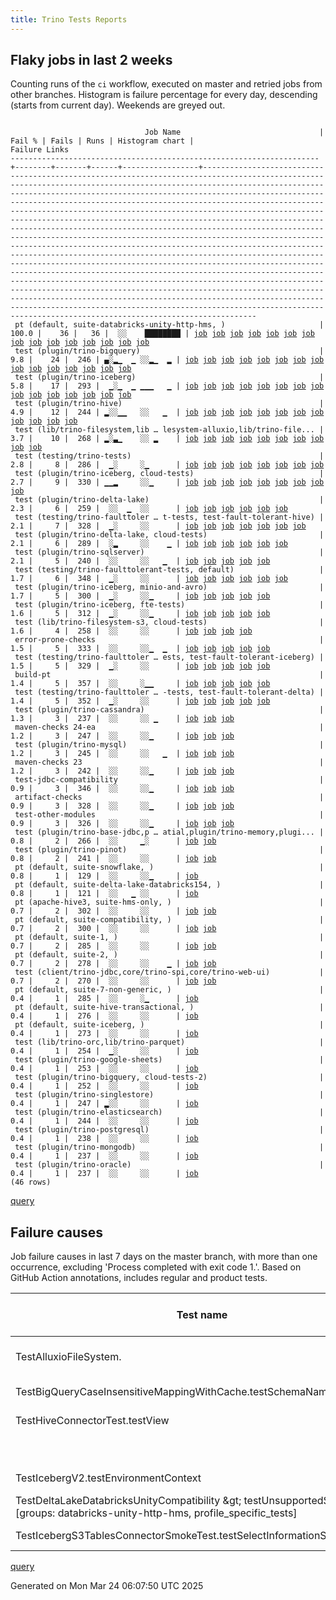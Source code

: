 ```yaml
---
title: Trino Tests Reports
---
```


## Flaky jobs in last 2 weeks

Counting runs of the `ci` workflow, executed on master and retried jobs from other branches.
Histogram is failure percentage for every day, descending (starts from current day).
Weekends are greyed out.
<pre><code>
                              Job Name                               | Fail % | Fails | Runs | Histogram chart |                                                                                                                                                                                                                                                                                                                                                                                                                                                                                                                                                                                                                  Failure Links                                                                                                                                                                                                                                                                                                                                                                                                                                                                                                                                                                                                                   
---------------------------------------------------------------------+--------+-------+------+-----------------+--------------------------------------------------------------------------------------------------------------------------------------------------------------------------------------------------------------------------------------------------------------------------------------------------------------------------------------------------------------------------------------------------------------------------------------------------------------------------------------------------------------------------------------------------------------------------------------------------------------------------------------------------------------------------------------------------------------------------------------------------------------------------------------------------------------------------------------------------------------------------------------------------------------------------------------------------------------------------------------------------------------------------------------------------------------------------------------------------------------------------------------------------------------------------------------------------------------------------------------------------
 pt (default, suite-databricks-unity-http-hms, )                     |  100.0 |    36 |   36 |  ░░    ████████ | <a href="https://github.com/trinodb/trino/actions/runs/13890329959/job/38861434884">job</a> <a href="https://github.com/trinodb/trino/actions/runs/13891979097/job/38865711678">job</a> <a href="https://github.com/trinodb/trino/actions/runs/13877807378/job/38832462557">job</a> <a href="https://github.com/trinodb/trino/actions/runs/13888115912/job/38855723878">job</a> <a href="https://github.com/trinodb/trino/actions/runs/13888117462/job/38855749639">job</a> <a href="https://github.com/trinodb/trino/actions/runs/13888127054/job/38855779203">job</a> <a href="https://github.com/trinodb/trino/actions/runs/13867527713/job/38809744676">job</a> <a href="https://github.com/trinodb/trino/actions/runs/13846971135/job/38747636753">job</a> <a href="https://github.com/trinodb/trino/actions/runs/13848330583/job/38751351118">job</a> <a href="https://github.com/trinodb/trino/actions/runs/13848487149/job/38751736793">job</a> <a href="https://github.com/trinodb/trino/actions/runs/13848487149/job/38752805456">job</a> <a href="https://github.com/trinodb/trino/actions/runs/13849197722/job/38753698374">job</a> <a href="https://github.com/trinodb/trino/actions/runs/13833848216/job/38704633404">job</a> <a href="https://github.com/trinodb/trino/actions/runs/13834053599/job/38705363412">job</a> <a href="https://github.com/trinodb/trino/actions/runs/13844275553/job/38739477209">job</a>  
 test (plugin/trino-bigquery)                                        |    9.8 |    24 |  246 | ▄░▂▁  ▁ ░░▂▁  ▂ | <a href="https://github.com/trinodb/trino/actions/runs/14025071291/job/39262339502">job</a> <a href="https://github.com/trinodb/trino/actions/runs/14025854870/job/39264315005">job</a> <a href="https://github.com/trinodb/trino/actions/runs/14004347929/job/39216113170">job</a> <a href="https://github.com/trinodb/trino/actions/runs/13982998674/job/39151720816">job</a> <a href="https://github.com/trinodb/trino/actions/runs/13988629530/job/39167393723">job</a> <a href="https://github.com/trinodb/trino/actions/runs/13952073426/job/39054031768">job</a> <a href="https://github.com/trinodb/trino/actions/runs/13912856370/job/38930505760">job</a> <a href="https://github.com/trinodb/trino/actions/runs/13912856370/job/38930505760">job</a> <a href="https://github.com/trinodb/trino/actions/runs/13931146864/job/38988402691">job</a> <a href="https://github.com/trinodb/trino/actions/runs/13931146864/job/38988402691">job</a> <a href="https://github.com/trinodb/trino/actions/runs/13848330583/job/38751089144">job</a> <a href="https://github.com/trinodb/trino/actions/runs/13849228707/job/38753550815">job</a> <a href="https://github.com/trinodb/trino/actions/runs/13853951626/job/38766585703">job</a> <a href="https://github.com/trinodb/trino/actions/runs/13855379126/job/38771041031">job</a> <a href="https://github.com/trinodb/trino/actions/runs/13856061822/job/38773084173">job</a>  
 test (plugin/trino-iceberg)                                         |    5.8 |    17 |  293 |  ▁░▁  ▁ ▁▁▁   ▁ | <a href="https://github.com/trinodb/trino/actions/runs/14023943525/job/39259550563">job</a> <a href="https://github.com/trinodb/trino/actions/runs/13981001131/job/39148266220">job</a> <a href="https://github.com/trinodb/trino/actions/runs/13989433232/job/39169943520">job</a> <a href="https://github.com/trinodb/trino/actions/runs/13981001131/job/39146084572">job</a> <a href="https://github.com/trinodb/trino/actions/runs/13917275956/job/38942557460">job</a> <a href="https://github.com/trinodb/trino/actions/runs/13934911302/job/39000657678">job</a> <a href="https://github.com/trinodb/trino/actions/runs/13888127054/job/38855619674">job</a> <a href="https://github.com/trinodb/trino/actions/runs/13877807378/job/38832303787">job</a> <a href="https://github.com/trinodb/trino/actions/runs/13847019619/job/38747505842">job</a> <a href="https://github.com/trinodb/trino/actions/runs/13847028172/job/38747522209">job</a> <a href="https://github.com/trinodb/trino/actions/runs/13856825394/job/38775480165">job</a> <a href="https://github.com/trinodb/trino/actions/runs/13856825394/job/38775480165">job</a> <a href="https://github.com/trinodb/trino/actions/runs/13857855526/job/38778744308">job</a> <a href="https://github.com/trinodb/trino/actions/runs/13808367065/job/38624082292">job</a> <a href="https://github.com/trinodb/trino/actions/runs/13773634677/job/38517884219">job</a>  
 test (plugin/trino-hive)                                            |    4.9 |    12 |  244 | ▂░░▁▁   ░░   ▁  | <a href="https://github.com/trinodb/trino/actions/runs/14025071291/job/39262343854">job</a> <a href="https://github.com/trinodb/trino/actions/runs/13988629530/job/39167400580">job</a> <a href="https://github.com/trinodb/trino/actions/runs/13998982650/job/39200961396">job</a> <a href="https://github.com/trinodb/trino/actions/runs/13960170676/job/39080079503">job</a> <a href="https://github.com/trinodb/trino/actions/runs/13960170676/job/39080079503">job</a> <a href="https://github.com/trinodb/trino/actions/runs/13980273607/job/39143874450">job</a> <a href="https://github.com/trinodb/trino/actions/runs/13957141057/job/39070974505">job</a> <a href="https://github.com/trinodb/trino/actions/runs/13824144859/job/38675929752">job</a> <a href="https://github.com/trinodb/trino/actions/runs/13779868944/job/38536094728">job</a> <a href="https://github.com/trinodb/trino/actions/runs/13779868944/job/38536094728">job</a> <a href="https://github.com/trinodb/trino/actions/runs/13796579530/job/38589634917">job</a> <a href="https://github.com/trinodb/trino/actions/runs/13796579530/job/38589634917">job</a>                                                                                                                                                                                                                                                  
 test (lib/trino-filesystem,lib … lesystem-alluxio,lib/trino-file... |    3.7 |    10 |  268 | ▂░▃▁    ░░ ▂    | <a href="https://github.com/trinodb/trino/actions/runs/14025854870/job/39264313182">job</a> <a href="https://github.com/trinodb/trino/actions/runs/14010156369/job/39228948694">job</a> <a href="https://github.com/trinodb/trino/actions/runs/14010177705/job/39229002373">job</a> <a href="https://github.com/trinodb/trino/actions/runs/13998982650/job/39200951187">job</a> <a href="https://github.com/trinodb/trino/actions/runs/13999894132/job/39203817883">job</a> <a href="https://github.com/trinodb/trino/actions/runs/13824144859/job/38675919417">job</a> <a href="https://github.com/trinodb/trino/actions/runs/13826755478/job/38683086017">job</a> <a href="https://github.com/trinodb/trino/actions/runs/13826755478/job/38683086017">job</a> <a href="https://github.com/trinodb/trino/actions/runs/13834053599/job/38704852613">job</a> <a href="https://github.com/trinodb/trino/actions/runs/13761916976/job/38479840607">job</a>                                                                                                                                                                                                                                                                                                                                                                                                                  
 test (testing/trino-tests)                                          |    2.8 |     8 |  286 |  ▁░     ░▁      | <a href="https://github.com/trinodb/trino/actions/runs/14023943525/job/39259551472">job</a> <a href="https://github.com/trinodb/trino/actions/runs/13981001131/job/39148270212">job</a> <a href="https://github.com/trinodb/trino/actions/runs/13981001131/job/39146086669">job</a> <a href="https://github.com/trinodb/trino/actions/runs/13869161272/job/38813555451">job</a> <a href="https://github.com/trinodb/trino/actions/runs/13847019619/job/38747515142">job</a> <a href="https://github.com/trinodb/trino/actions/runs/13847028172/job/38747528382">job</a> <a href="https://github.com/trinodb/trino/actions/runs/13805765799/job/38616216364">job</a> <a href="https://github.com/trinodb/trino/actions/runs/13768037858/job/38499537434">job</a>                                                                                                                                                                                                                                                                                                                                                                                                                                                                                                                                                                                  
 test (plugin/trino-iceberg, cloud-tests)                            |    2.7 |     9 |  330 | ▁▁▂     ░░▁     | <a href="https://github.com/trinodb/trino/actions/runs/14025854870/job/39264320902">job</a> <a href="https://github.com/trinodb/trino/actions/runs/14023943525/job/39259550712">job</a> <a href="https://github.com/trinodb/trino/actions/runs/14010156369/job/39228952606">job</a> <a href="https://github.com/trinodb/trino/actions/runs/13981001131/job/39148266523">job</a> <a href="https://github.com/trinodb/trino/actions/runs/13981001131/job/39146084967">job</a> <a href="https://github.com/trinodb/trino/actions/runs/13951718840/job/39052813846">job</a> <a href="https://github.com/trinodb/trino/actions/runs/13847019619/job/38747506067">job</a> <a href="https://github.com/trinodb/trino/actions/runs/13847028172/job/38747522445">job</a> <a href="https://github.com/trinodb/trino/actions/runs/13848487149/job/38751502124">job</a>                                                                                                                                                                                                                                                                                                                                                                                                                                                                                                  
 test (plugin/trino-delta-lake)                                      |    2.3 |     6 |  259 |  ░░  ▁  ░░      | <a href="https://github.com/trinodb/trino/actions/runs/13939428792/job/39013492214">job</a> <a href="https://github.com/trinodb/trino/actions/runs/13950376052/job/39048195719">job</a> <a href="https://github.com/trinodb/trino/actions/runs/13950376052/job/39052908338">job</a> <a href="https://github.com/trinodb/trino/actions/runs/13934823308/job/39000391324">job</a> <a href="https://github.com/trinodb/trino/actions/runs/13853951626/job/38766589928">job</a> <a href="https://github.com/trinodb/trino/actions/runs/13819714746/job/38662094459">job</a>                                                                                                                                                                                                                                                                                                                                                                                                                                                                                                                                                                                                                                                                                                                                                  
 test (testing/trino-faulttoler … t-tests, test-fault-tolerant-hive) |    2.1 |     7 |  328 |  ▁░     ░░      | <a href="https://github.com/trinodb/trino/actions/runs/14023943525/job/39259551262">job</a> <a href="https://github.com/trinodb/trino/actions/runs/13981001131/job/39148269506">job</a> <a href="https://github.com/trinodb/trino/actions/runs/13981001131/job/39146086169">job</a> <a href="https://github.com/trinodb/trino/actions/runs/13949217646/job/39044036698">job</a> <a href="https://github.com/trinodb/trino/actions/runs/13847019619/job/38747514462">job</a> <a href="https://github.com/trinodb/trino/actions/runs/13847028172/job/38747527988">job</a> <a href="https://github.com/trinodb/trino/actions/runs/13824144859/job/38675938011">job</a>                                                                                                                                                                                                                                                                                                                                                                                                                                                                                                                                                                                                                                                                  
 test (plugin/trino-delta-lake, cloud-tests)                         |    2.1 |     6 |  289 |  ░▂     ░░    ▁ | <a href="https://github.com/trinodb/trino/actions/runs/14004347929/job/39216115028">job</a> <a href="https://github.com/trinodb/trino/actions/runs/13985153919/job/39157517443">job</a> <a href="https://github.com/trinodb/trino/actions/runs/13957141057/job/39070972215">job</a> <a href="https://github.com/trinodb/trino/actions/runs/13914129549/job/38934009797">job</a> <a href="https://github.com/trinodb/trino/actions/runs/13762108127/job/38480432994">job</a> <a href="https://github.com/trinodb/trino/actions/runs/13764289621/job/38487190491">job</a>                                                                                                                                                                                                                                                                                                                                                                                                                                                                                                                                                                                                                                                                                                                                                  
 test (plugin/trino-sqlserver)                                       |    2.1 |     5 |  240 |  ░░     ░░   ▁  | <a href="https://github.com/trinodb/trino/actions/runs/13985858927/job/39159395937">job</a> <a href="https://github.com/trinodb/trino/actions/runs/13976144184/job/39130405259">job</a> <a href="https://github.com/trinodb/trino/actions/runs/13934823308/job/39000401147">job</a> <a href="https://github.com/trinodb/trino/actions/runs/13799835596/job/38599878334">job</a> <a href="https://github.com/trinodb/trino/actions/runs/13799835596/job/38599878334">job</a>                                                                                                                                                                                                                                                                                                                                                                                                                                                                                                                                                                                                                                                                                                                                                                                                                                  
 test (testing/trino-faulttolerant-tests, default)                   |    1.7 |     6 |  348 |  ▁░     ░░      | <a href="https://github.com/trinodb/trino/actions/runs/14023943525/job/39259551030">job</a> <a href="https://github.com/trinodb/trino/actions/runs/13981001131/job/39148268356">job</a> <a href="https://github.com/trinodb/trino/actions/runs/13981001131/job/39146085702">job</a> <a href="https://github.com/trinodb/trino/actions/runs/13847019619/job/38747513712">job</a> <a href="https://github.com/trinodb/trino/actions/runs/13847028172/job/38747527635">job</a> <a href="https://github.com/trinodb/trino/actions/runs/13787835623/job/38560055670">job</a>                                                                                                                                                                                                                                                                                                                                                                                                                                                                                                                                                                                                                                                                                                                                                  
 test (plugin/trino-iceberg, minio-and-avro)                         |    1.7 |     5 |  300 |  ▁░     ░░▁     | <a href="https://github.com/trinodb/trino/actions/runs/14023943525/job/39259550931">job</a> <a href="https://github.com/trinodb/trino/actions/runs/13981001131/job/39148267890">job</a> <a href="https://github.com/trinodb/trino/actions/runs/13981001131/job/39146085462">job</a> <a href="https://github.com/trinodb/trino/actions/runs/13847019619/job/38747506508">job</a> <a href="https://github.com/trinodb/trino/actions/runs/13847028172/job/38747522929">job</a>                                                                                                                                                                                                                                                                                                                                                                                                                                                                                                                                                                                                                                                                                                                                                                                                                                  
 test (plugin/trino-iceberg, fte-tests)                              |    1.6 |     5 |  312 |  ▁░     ░░▁     | <a href="https://github.com/trinodb/trino/actions/runs/14023943525/job/39259550820">job</a> <a href="https://github.com/trinodb/trino/actions/runs/13981001131/job/39148266996">job</a> <a href="https://github.com/trinodb/trino/actions/runs/13981001131/job/39146085239">job</a> <a href="https://github.com/trinodb/trino/actions/runs/13847019619/job/38747506282">job</a> <a href="https://github.com/trinodb/trino/actions/runs/13847028172/job/38747522706">job</a>                                                                                                                                                                                                                                                                                                                                                                                                                                                                                                                                                                                                                                                                                                                                                                                                                                  
 test (lib/trino-filesystem-s3, cloud-tests)                         |    1.6 |     4 |  258 |  ░░     ░░      | <a href="https://github.com/trinodb/trino/actions/runs/13844275553/job/38739041203">job</a> <a href="https://github.com/trinodb/trino/actions/runs/13814361067/job/38643649729">job</a> <a href="https://github.com/trinodb/trino/actions/runs/13816906036/job/38652453904">job</a> <a href="https://github.com/trinodb/trino/actions/runs/13761916976/job/38479844352">job</a>                                                                                                                                                                                                                                                                                                                                                                                                                                                                                                                                                                                                                                                                                                                                                                                                                                                                                                                  
 error-prone-checks                                                  |    1.5 |     5 |  333 |  ░░     ░░▁  ▁  | <a href="https://github.com/trinodb/trino/actions/runs/13847019619/job/38747453995">job</a> <a href="https://github.com/trinodb/trino/actions/runs/13847028172/job/38747477251">job</a> <a href="https://github.com/trinodb/trino/actions/runs/13855379126/job/38770980535">job</a> <a href="https://github.com/trinodb/trino/actions/runs/13779868944/job/38536056858">job</a> <a href="https://github.com/trinodb/trino/actions/runs/13779868944/job/38536056858">job</a>                                                                                                                                                                                                                                                                                                                                                                                                                                                                                                                                                                                                                                                                                                                                                                                                                                  
 test (testing/trino-faulttoler … ests, test-fault-tolerant-iceberg) |    1.5 |     5 |  329 |  ▁░     ░░      | <a href="https://github.com/trinodb/trino/actions/runs/14023943525/job/39259551360">job</a> <a href="https://github.com/trinodb/trino/actions/runs/13981001131/job/39148269760">job</a> <a href="https://github.com/trinodb/trino/actions/runs/13981001131/job/39146086429">job</a> <a href="https://github.com/trinodb/trino/actions/runs/13847019619/job/38747514768">job</a> <a href="https://github.com/trinodb/trino/actions/runs/13847028172/job/38747528202">job</a>                                                                                                                                                                                                                                                                                                                                                                                                                                                                                                                                                                                                                                                                                                                                                                                                                                  
 build-pt                                                            |    1.4 |     5 |  357 |  ░░     ░▁▁     | <a href="https://github.com/trinodb/trino/actions/runs/13867710600/job/38809966107">job</a> <a href="https://github.com/trinodb/trino/actions/runs/13847019619/job/38747453229">job</a> <a href="https://github.com/trinodb/trino/actions/runs/13847028172/job/38747476333">job</a> <a href="https://github.com/trinodb/trino/actions/runs/13855379126/job/38770979433">job</a> <a href="https://github.com/trinodb/trino/actions/runs/13761714737/job/38479114101">job</a>                                                                                                                                                                                                                                                                                                                                                                                                                                                                                                                                                                                                                                                                                                                                                                                                                                  
 test (testing/trino-faulttoler … -tests, test-fault-tolerant-delta) |    1.4 |     5 |  352 |  ▁░     ░░      | <a href="https://github.com/trinodb/trino/actions/runs/14023943525/job/39259551113">job</a> <a href="https://github.com/trinodb/trino/actions/runs/13981001131/job/39148268814">job</a> <a href="https://github.com/trinodb/trino/actions/runs/13981001131/job/39146085952">job</a> <a href="https://github.com/trinodb/trino/actions/runs/13847019619/job/38747514138">job</a> <a href="https://github.com/trinodb/trino/actions/runs/13847028172/job/38747527799">job</a>                                                                                                                                                                                                                                                                                                                                                                                                                                                                                                                                                                                                                                                                                                                                                                                                                                  
 test (plugin/trino-cassandra)                                       |    1.3 |     3 |  237 |  ░░     ░░ ▁    | <a href="https://github.com/trinodb/trino/actions/runs/13982998674/job/39151721795">job</a> <a href="https://github.com/trinodb/trino/actions/runs/13826755478/job/38683089194">job</a> <a href="https://github.com/trinodb/trino/actions/runs/13826755478/job/38683089194">job</a>                                                                                                                                                                                                                                                                                                                                                                                                                                                                                                                                                                                                                                                                                                                                                                                                                                                                                                                                                                                                  
 maven-checks 24-ea                                                  |    1.2 |     3 |  247 |  ░░     ░░▁     | <a href="https://github.com/trinodb/trino/actions/runs/13847019619/job/38747452936">job</a> <a href="https://github.com/trinodb/trino/actions/runs/13847028172/job/38747476047">job</a> <a href="https://github.com/trinodb/trino/actions/runs/13855379126/job/38770979024">job</a>                                                                                                                                                                                                                                                                                                                                                                                                                                                                                                                                                                                                                                                                                                                                                                                                                                                                                                                                                                                                  
 test (plugin/trino-mysql)                                           |    1.2 |     3 |  245 |  ░░     ░░   ▁  | <a href="https://github.com/trinodb/trino/actions/runs/13779868944/job/38536096879">job</a> <a href="https://github.com/trinodb/trino/actions/runs/13779868944/job/38536096879">job</a> <a href="https://github.com/trinodb/trino/actions/runs/13764104940/job/38486606069">job</a>                                                                                                                                                                                                                                                                                                                                                                                                                                                                                                                                                                                                                                                                                                                                                                                                                                                                                                                                                                                                  
 maven-checks 23                                                     |    1.2 |     3 |  242 |  ░░     ░░▁     | <a href="https://github.com/trinodb/trino/actions/runs/13847019619/job/38747452349">job</a> <a href="https://github.com/trinodb/trino/actions/runs/13847028172/job/38747475838">job</a> <a href="https://github.com/trinodb/trino/actions/runs/13855379126/job/38770978737">job</a>                                                                                                                                                                                                                                                                                                                                                                                                                                                                                                                                                                                                                                                                                                                                                                                                                                                                                                                                                                                                  
 test-jdbc-compatibility                                             |    0.9 |     3 |  346 |  ░░     ░░▁     | <a href="https://github.com/trinodb/trino/actions/runs/13847019619/job/38747454423">job</a> <a href="https://github.com/trinodb/trino/actions/runs/13847028172/job/38747477786">job</a> <a href="https://github.com/trinodb/trino/actions/runs/13855379126/job/38770981254">job</a>                                                                                                                                                                                                                                                                                                                                                                                                                                                                                                                                                                                                                                                                                                                                                                                                                                                                                                                                                                                                  
 artifact-checks                                                     |    0.9 |     3 |  328 |  ░░     ░░▁     | <a href="https://github.com/trinodb/trino/actions/runs/13847019619/job/38747452626">job</a> <a href="https://github.com/trinodb/trino/actions/runs/13847028172/job/38747475437">job</a> <a href="https://github.com/trinodb/trino/actions/runs/13855379126/job/38770978274">job</a>                                                                                                                                                                                                                                                                                                                                                                                                                                                                                                                                                                                                                                                                                                                                                                                                                                                                                                                                                                                                  
 test-other-modules                                                  |    0.9 |     3 |  326 |  ░░     ░░▁     | <a href="https://github.com/trinodb/trino/actions/runs/13847019619/job/38747454616">job</a> <a href="https://github.com/trinodb/trino/actions/runs/13847028172/job/38747478026">job</a> <a href="https://github.com/trinodb/trino/actions/runs/13855379126/job/38770981566">job</a>                                                                                                                                                                                                                                                                                                                                                                                                                                                                                                                                                                                                                                                                                                                                                                                                                                                                                                                                                                                                  
 test (plugin/trino-base-jdbc,p … atial,plugin/trino-memory,plugi... |    0.8 |     2 |  266 |  ░░     ▁░      | <a href="https://github.com/trinodb/trino/actions/runs/13888117462/job/38855589800">job</a> <a href="https://github.com/trinodb/trino/actions/runs/13764289621/job/38487178003">job</a>                                                                                                                                                                                                                                                                                                                                                                                                                                                                                                                                                                                                                                                                                                                                                                                                                                                                                                                                                                                                                                                                                  
 test (plugin/trino-pinot)                                           |    0.8 |     2 |  241 |  ░░     ░░      | <a href="https://github.com/trinodb/trino/actions/runs/13998982650/job/39200968347">job</a> <a href="https://github.com/trinodb/trino/actions/runs/13981222566/job/39146745764">job</a>                                                                                                                                                                                                                                                                                                                                                                                                                                                                                                                                                                                                                                                                                                                                                                                                                                                                                                                                                                                                                                                                                  
 pt (default, suite-snowflake, )                                     |    0.8 |     1 |  129 |  ░░     ░░▁     | <a href="https://github.com/trinodb/trino/actions/runs/13856061822/job/38773535502">job</a>                                                                                                                                                                                                                                                                                                                                                                                                                                                                                                                                                                                                                                                                                                                                                                                                                                                                                                                                                                                                                                                                                                                                                                  
 pt (default, suite-delta-lake-databricks154, )                      |    0.8 |     1 |  121 |  ░░   ▁ ░░      | <a href="https://github.com/trinodb/trino/actions/runs/13912789276/job/38930616071">job</a>                                                                                                                                                                                                                                                                                                                                                                                                                                                                                                                                                                                                                                                                                                                                                                                                                                                                                                                                                                                                                                                                                                                                                                  
 pt (apache-hive3, suite-hms-only, )                                 |    0.7 |     2 |  302 |  ░░     ░░      | <a href="https://github.com/trinodb/trino/actions/runs/13773634677/job/38518462120">job</a> <a href="https://github.com/trinodb/trino/actions/runs/13773634677/job/38518462120">job</a>                                                                                                                                                                                                                                                                                                                                                                                                                                                                                                                                                                                                                                                                                                                                                                                                                                                                                                                                                                                                                                                                                  
 pt (default, suite-compatibility, )                                 |    0.7 |     2 |  300 |  ░░     ░░      | <a href="https://github.com/trinodb/trino/actions/runs/13773634677/job/38518457068">job</a> <a href="https://github.com/trinodb/trino/actions/runs/13773634677/job/38518457068">job</a>                                                                                                                                                                                                                                                                                                                                                                                                                                                                                                                                                                                                                                                                                                                                                                                                                                                                                                                                                                                                                                                                                  
 pt (default, suite-1, )                                             |    0.7 |     2 |  285 |  ░░     ░░      | <a href="https://github.com/trinodb/trino/actions/runs/13769700284/job/38505660137">job</a> <a href="https://github.com/trinodb/trino/actions/runs/13769700284/job/38505660137">job</a>                                                                                                                                                                                                                                                                                                                                                                                                                                                                                                                                                                                                                                                                                                                                                                                                                                                                                                                                                                                                                                                                                  
 pt (default, suite-2, )                                             |    0.7 |     2 |  278 |  ░░     ░░    ▁ | <a href="https://github.com/trinodb/trino/actions/runs/13773634677/job/38518440960">job</a> <a href="https://github.com/trinodb/trino/actions/runs/13773634677/job/38518440960">job</a>                                                                                                                                                                                                                                                                                                                                                                                                                                                                                                                                                                                                                                                                                                                                                                                                                                                                                                                                                                                                                                                                                  
 test (client/trino-jdbc,core/trino-spi,core/trino-web-ui)           |    0.7 |     2 |  270 |  ░░     ░░      | <a href="https://github.com/trinodb/trino/actions/runs/13998982650/job/39200947774">job</a> <a href="https://github.com/trinodb/trino/actions/runs/13934911302/job/39000647744">job</a>                                                                                                                                                                                                                                                                                                                                                                                                                                                                                                                                                                                                                                                                                                                                                                                                                                                                                                                                                                                                                                                                                  
 pt (default, suite-7-non-generic, )                                 |    0.4 |     1 |  285 |  ░░     ░▁      | <a href="https://github.com/trinodb/trino/actions/runs/13867527713/job/38809742017">job</a>                                                                                                                                                                                                                                                                                                                                                                                                                                                                                                                                                                                                                                                                                                                                                                                                                                                                                                                                                                                                                                                                                                                                                                  
 pt (default, suite-hive-transactional, )                            |    0.4 |     1 |  276 |  ░░     ░░      | <a href="https://github.com/trinodb/trino/actions/runs/13988629530/job/39167933522">job</a>                                                                                                                                                                                                                                                                                                                                                                                                                                                                                                                                                                                                                                                                                                                                                                                                                                                                                                                                                                                                                                                                                                                                                                  
 pt (default, suite-iceberg, )                                       |    0.4 |     1 |  273 |  ░░     ░░      | <a href="https://github.com/trinodb/trino/actions/runs/13976144184/job/39130960472">job</a>                                                                                                                                                                                                                                                                                                                                                                                                                                                                                                                                                                                                                                                                                                                                                                                                                                                                                                                                                                                                                                                                                                                                                                  
 test (lib/trino-orc,lib/trino-parquet)                              |    0.4 |     1 |  254 |  ▁░     ░░      | <a href="https://github.com/trinodb/trino/actions/runs/14014201425/job/39237779120">job</a>                                                                                                                                                                                                                                                                                                                                                                                                                                                                                                                                                                                                                                                                                                                                                                                                                                                                                                                                                                                                                                                                                                                                                                  
 test (plugin/trino-google-sheets)                                   |    0.4 |     1 |  253 |  ░░     ░░      | <a href="https://github.com/trinodb/trino/actions/runs/13859594107/job/38784607019">job</a>                                                                                                                                                                                                                                                                                                                                                                                                                                                                                                                                                                                                                                                                                                                                                                                                                                                                                                                                                                                                                                                                                                                                                                  
 test (plugin/trino-bigquery, cloud-tests-2)                         |    0.4 |     1 |  252 |  ░░     ░░      | <a href="https://github.com/trinodb/trino/actions/runs/13833848216/job/38704178499">job</a>                                                                                                                                                                                                                                                                                                                                                                                                                                                                                                                                                                                                                                                                                                                                                                                                                                                                                                                                                                                                                                                                                                                                                                  
 test (plugin/trino-singlestore)                                     |    0.4 |     1 |  247 | ▂░░     ░░      | <a href="https://github.com/trinodb/trino/actions/runs/14024760421/job/39261603603">job</a>                                                                                                                                                                                                                                                                                                                                                                                                                                                                                                                                                                                                                                                                                                                                                                                                                                                                                                                                                                                                                                                                                                                                                                  
 test (plugin/trino-elasticsearch)                                   |    0.4 |     1 |  244 |  ░░     ░░      | <a href="https://github.com/trinodb/trino/actions/runs/13824144859/job/38675928816">job</a>                                                                                                                                                                                                                                                                                                                                                                                                                                                                                                                                                                                                                                                                                                                                                                                                                                                                                                                                                                                                                                                                                                                                                                  
 test (plugin/trino-postgresql)                                      |    0.4 |     1 |  238 |  ░░     ░░      | <a href="https://github.com/trinodb/trino/actions/runs/13819698370/job/38661862368">job</a>                                                                                                                                                                                                                                                                                                                                                                                                                                                                                                                                                                                                                                                                                                                                                                                                                                                                                                                                                                                                                                                                                                                                                                  
 test (plugin/trino-mongodb)                                         |    0.4 |     1 |  237 |  ░░     ░░      | <a href="https://github.com/trinodb/trino/actions/runs/13917725758/job/38943818412">job</a>                                                                                                                                                                                                                                                                                                                                                                                                                                                                                                                                                                                                                                                                                                                                                                                                                                                                                                                                                                                                                                                                                                                                                                  
 test (plugin/trino-oracle)                                          |    0.4 |     1 |  237 |  ░░     ░░      | <a href="https://github.com/trinodb/trino/actions/runs/13815987441/job/38649295897">job</a>                                                                                                                                                                                                                                                                                                                                                                                                                                                                                                                                                                                                                                                                                                                                                                                                                                                                                                                                                                                                                                                                                                                                                                  
(46 rows)
</code></pre>
[query](https://github.com/trinodb/reports/blob/f2deb4bc661da6c5ca7b2ed45d072cb491d11aff/sql/tests/jobs.sql)

## Failure causes

Job failure causes in last 7 days on the master branch, with more than one occurrence,
excluding 'Process completed with exit code 1.'.
Based on GitHub Action annotations, includes regular and product tests.

| Test name                                                                                                                              | Message                                                                                                           | Test failures | Run failures | % of runs | First seen at           | Last seen at            | Failure Links                                                                                                                                                                                                                                                                                                                                                                                                    |
| -------------------------------------------------------------------------------------------------------------------------------------- | ----------------------------------------------------------------------------------------------------------------- | -------------:| ------------:| ---------:| ----------------------- | ----------------------- | ---------------------------------------------------------------------------------------------------------------------------------------------------------------------------------------------------------------------------------------------------------------------------------------------------------------------------------------------------------------------------------------------------------------- |
| TestAlluxioFileSystem.                                                                                                                 | org.testcontainers.containers.ContainerLaunchException: Container startup failed for image alluxio/alluxio:2.9.5  |             5 |            5 |       1.0 | 2025-03-21 19:14:21.000 | 2025-03-24 02:38:00.000 | <a href="https://github.com/trinodb/trino/actions/runs/13998982650/job/39200951187">job</a> <a href="https://github.com/trinodb/trino/actions/runs/13999894132/job/39203817883">job</a> <a href="https://github.com/trinodb/trino/actions/runs/14010156369/job/39228948694">job</a> <a href="https://github.com/trinodb/trino/actions/runs/14010177705/job/39229002373">job</a> <a href="https://github.com/trinodb/trino/actions/runs/14025854870/job/39264313182">job</a>  |
| TestBigQueryCaseInsensitiveMappingWithCache.testSchemaNameClash                                                                        | Expecting\&lt;br/\&gt;                                                                                                  |             4 |            4 |       0.8 | 2025-03-21 02:14:20.000 | 2025-03-24 01:32:24.000 | <a href="https://github.com/trinodb/trino/actions/runs/13982998674/job/39151720816">job</a> <a href="https://github.com/trinodb/trino/actions/runs/13988629530/job/39167393723">job</a> <a href="https://github.com/trinodb/trino/actions/runs/14004347929/job/39216113170">job</a> <a href="https://github.com/trinodb/trino/actions/runs/14025071291/job/39262339502">job</a>                                                                                  |
| TestHiveConnectorTest.testView                                                                                                         | Error listing tables for catalog hive\_timestamp\_nanos: io.trino.spi.TrinoException: Could not read table schema |             3 |            3 |       0.6 | 2025-03-19 21:55:36.000 | 2025-03-21 19:22:29.000 | <a href="https://github.com/trinodb/trino/actions/runs/13957141057/job/39070974505">job</a> <a href="https://github.com/trinodb/trino/actions/runs/13980273607/job/39143874450">job</a> <a href="https://github.com/trinodb/trino/actions/runs/13998982650/job/39200961396">job</a>                                                                                                                                                                  |
|                                                                                                                                        | Unhandled error: HttpError: Unexpected end of JSON input                                                          |             2 |            2 |       0.4 | 2025-03-18 03:46:17.000 | 2025-03-18 10:52:10.000 | <a href="https://github.com/trinodb/trino/actions/runs/13914959171/job/38936226609">job</a> <a href="https://github.com/trinodb/trino/actions/runs/13921417890/job/38955355457">job</a>                                                                                                                                                                                                                                                  |
| TestIcebergV2.testEnvironmentContext                                                                                                   | Expecting map:\&lt;br/\&gt;                                                                                             |             2 |            2 |       0.4 | 2025-03-18 07:23:38.000 | 2025-03-18 23:07:22.000 | <a href="https://github.com/trinodb/trino/actions/runs/13917275956/job/38942557460">job</a> <a href="https://github.com/trinodb/trino/actions/runs/13934911302/job/39000657678">job</a>                                                                                                                                                                                                                                                  |
| TestDeltaLakeDatabricksUnityCompatibility \&gt; testUnsupportedStatements \[groups: databricks-unity-http-hms, profile\_specific\_tests\] | Expecting throwable message:\&lt;br/\&gt;                                                                               |             2 |            2 |       0.4 | 2025-03-17 03:00:01.000 | 2025-03-17 05:31:07.000 | <a href="https://github.com/trinodb/trino/actions/runs/13890329959/job/38861434884">job</a> <a href="https://github.com/trinodb/trino/actions/runs/13891979097/job/38865711678">job</a>                                                                                                                                                                                                                                                  |
| TestIcebergS3TablesConnectorSmokeTest.testSelectInformationSchemaTables                                                                | Multiple Failures \(1 failure\)\&lt;br/\&gt;                                                                            |             2 |            2 |       0.4 | 2025-03-22 16:17:43.000 | 2025-03-24 02:42:17.000 | <a href="https://github.com/trinodb/trino/actions/runs/14010156369/job/39228952606">job</a> <a href="https://github.com/trinodb/trino/actions/runs/14025854870/job/39264320902">job</a>                                                                                                                                                                                                                                                  |

[query](https://github.com/trinodb/reports/blob/f2deb4bc661da6c5ca7b2ed45d072cb491d11aff/sql/tests/annotations.sql)

Generated on Mon Mar 24 06:07:50 UTC 2025
